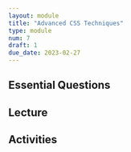 ```yaml
---
layout: module
title: "Advanced CSS Techniques"
type: module
num: 7
draft: 1
due_date: 2023-02-27
---
```



## Essential Questions

## Lecture

## Activities
